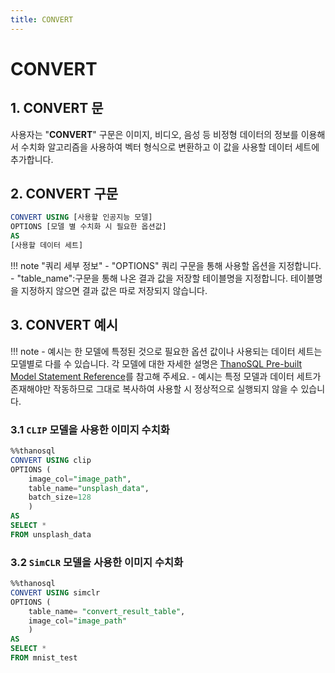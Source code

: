 ```yaml
---
title: CONVERT
---
```


# __CONVERT__

## __1. CONVERT 문__

사용자는 "__CONVERT__"  구문은 이미지, 비디오, 음성 등 비정형 데이터의 정보를 이용해서 수치화 알고리즘을 사용하여 벡터 형식으로 변환하고 이 값을 사용할 데이터 세트에 추가합니다.

## __2. CONVERT 구문__

```sql
CONVERT USING [사용할 인공지능 모델]
OPTIONS [모델 별 수치화 시 필요한 옵션값]
AS 
[사용할 데이터 세트]
```

!!! note "쿼리 세부 정보"
    - "OPTIONS" 쿼리 구문을 통해 사용할 옵션을 지정합니다.
        - "table_name":구문을 통해 나온 결과 값을 저장할 테이블명을 지정합니다. 테이블명을 지정하지 않으면 결과 값은 따로 저장되지 않습니다.

## __3. CONVERT 예시__ 

!!! note 
    - 예시는 한 모델에 특정된 것으로 필요한 옵션 값이나 사용되는 데이터 세트는 모델별로 다를 수 있습니다. 각 모델에 대한 자세한 설명은 [ThanoSQL Pre-built Model Statement Reference](/how-to_guides/reference/#thanosql-pre-built-model-statement-reference)를 참고해 주세요.
    - 예시는 특정 모델과 데이터 세트가 존재해야만 작동하므로 그대로 복사하여 사용할 시 정상적으로 실행되지 않을 수 있습니다.

### __3.1 `CLIP` 모델을 사용한 이미지 수치화__ 

```sql
%%thanosql
CONVERT USING clip
OPTIONS (
    image_col="image_path",
    table_name="unsplash_data", 
    batch_size=128
    )
AS 
SELECT * 
FROM unsplash_data
```

### __3.2 `SimCLR` 모델을 사용한 이미지 수치화__

```sql
%%thanosql
CONVERT USING simclr
OPTIONS (
    table_name= "convert_result_table",
    image_col="image_path"
    )
AS 
SELECT * 
FROM mnist_test
```